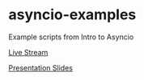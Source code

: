 # asyncio-examples
Example scripts from Intro to Asyncio

[Live Stream](https://youtu.be/uinV3RoW_lM)

[Presentation Slides](https://docs.google.com/presentation/d/1q_jFkNI8T4bbnVM1k45VJ4WiayPC831leWE-5YWP0Qw/edit?usp=sharing)